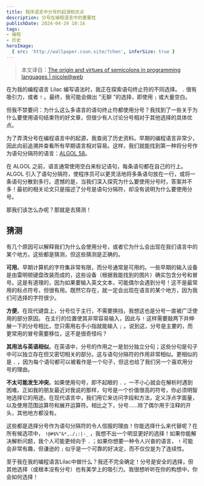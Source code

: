 ```yaml
---
title: 程序语言中分号的起源和优点
description: 分号在编程语言中的重要性
publishDate: 2024-04-29 10:16
tags:
- 编程
- 历史
heroImage:
  { src: 'http://wallpaper.csun.site/?chen', inferSize: true }
---
```


> 本文译自：[The origin and virtues of semicolons in programming languages | nicole@web](https://www.ntietz.com/blog/researching-why-we-use-semicolons-as-statement-terminators/)

在为我的编程语言 Lilac 编写语法时，我正在探索语句终止符的不同选择。 `.` 很有吸引力，或者 `!` 。最终，我可能会做出 "无聊 "的选择，即使用 `;` 或大量空白。

但我不禁要问：为什么这么多语言的语句终止符都使用分号？我找到了一些关于为什么要使用语句结束符的好文章，但很少有人讨论分号相对于其他选择的具体优点。

为了弄清分号在编程语言中的起源，我查阅了历史资料。早期的编程语言非常少，因此向前追溯并查看所有早期语言相对容易。这样，我们就能找到第一种将分号作为语句分隔符的语言：[ALGOL 58](https://en.wikipedia.org/wiki/ALGOL_58)。

在 ALGOL 之前，语言通常使用空白来标记语句，每条语句都在自己的行上。ALGOL 引入了语句分隔符，使程序员可以更灵活地将多条语句放在一行，或将一条语句分散到多行。遗憾的是，当我们深入探究为什么要使用分号时，答案并不多！最初的相关论文只是描述了分号是语句分隔符，却没有说明为什么要使用分号。

那我们该怎么办呢？那就是去猜测！

## 猜测

有几个原因可以解释我们为什么会使用分号，或者它为什么会出现在我们语言中的某个地方。这些都是猜测，但这些猜测是正确的。

**可用**。早期计算机的字符集非常有限，而分号通常是可用的。一些早期的输入设备是由雷明顿键盘改装而成的，这些设备（根据我能找到的图片）确实包含分号和冒号。这是有道理的，因为如果要输入英文文本，可能偶尔会遇到分号！这不是最常用的标点符号，但很有用。既然它存在，就一定会出现在语言的某个地方，因为我们可选择的字符很少。

**方便**。在现代键盘上，分号位于主行，不需要换挡，我想这也是分号一直被广泛使用的部分原因。 在主行的位置使其非常容易输入，因此与 `!` 这样需要敲两下并伸展一下的分号相比，您只需用右手小指就能输入 `;` 。说到这，分号是主要的，而更常用的冒号需要移位，这不是很奇怪吗？

**其用法与英语相似**。在英语中，分号的作用之一是划分独立分句；这些分句是句子中可以独立存在但又密切相关的部分。这与语句分隔符的作用非常相似。更相似的是 `.` ，因为每个语句都可以被看作是一个句子，但这也给了我们另一个喜欢用分号的理由。

**不太可能发生冲突**。如果使用句号，即不起眼的 `.` ，一不小心就会在解析时遇到困难。正如我的朋友最近对我说的那样，句号是一个价值很高的符号，你必须明智地选择它的用途。在现代语言中，我们用它来访问字段和方法，定义浮点字面量，以及使用范围运算符和展开运算符。相比之下，分号......除了偶尔用于注释的开头，其他地方都没有。

这些都是选择分号作为语句分隔符的令人信服的理由！你能选择什么来代替呢？在所有候选项中， `!@#$%^&*,./;:|-_` ，我想不出一个明显更好的选择！如果你能解决解析问题，我个人可能更倾向于 `.` ；如果你想要一种令人兴奋的语言， `!` 可能会非常有趣，但谦逊的 `;` 似乎是一个可靠的好决定，而不仅仅是为了连续性。

至于我在我的编程语言Lilac中做什么？我还不完全确定！分号是安全的选择，但其他选择（或根本没有分号）也有美学上的吸引力。我很想听听在你的构想中，你会如何选择！